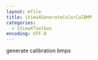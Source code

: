 ```yaml
---
layout: mfile
title: iViewXGenerateColorCalBMP
categories:
  - iViewXToolbox
encoding: UTF-8
---
```


generate calibration bmps